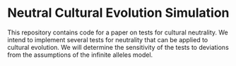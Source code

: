 # Neutral Cultural Evolution Simulation

This repository contains code for a paper on tests for cultural neutrality.
We intend to implement several tests for neutrality that can be applied to cultural evolution.
We will determine the sensitivity of the tests to deviations from the assumptions of the
infinite alleles model.

